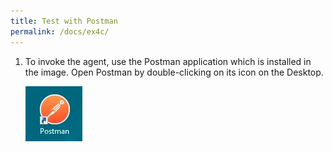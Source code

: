```yaml
---
title: Test with Postman
permalink: /docs/ex4c/
---
```


1. To invoke the agent, use the Postman application which is installed in the image.  Open Postman by double-clicking on its icon on the Desktop.

    ![](../images/ex4c/postman.jpg)